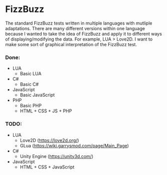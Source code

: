 # FizzBuzz
The standard FizzBuzz tests written in multiple languages with mutliple adaptations. There are many different versions within one language because I wanted to take the idea of FizzBuzz and apply it to different ways of displaying/modifying the data. For example, LUA > Love2D. I want to make some sort of graphical interpretation of the FizzBuzz test.

### Done:
- LUA
    - Basic LUA
- C#
    - Basic C#
- JavaScript
    - Basic JavaScript
- PHP
    - Basic PHP
    - HTML + CSS + JS + PHP

### TODO:
- LUA
    - Love2D (https://love2d.org/)
    - GLua (https://wiki.garrysmod.com/page/Main_Page)
- C#
    - Unity Engine (https://unity3d.com/)
- JavaScript
    - HTML + CSS + JavaScript
